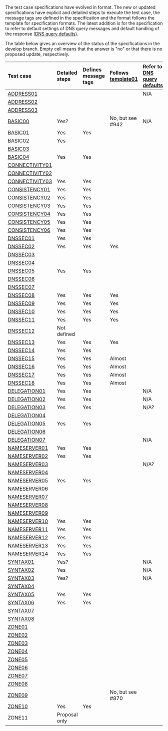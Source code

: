 The test case specifications have evolved in format. The new or updated
specifications have explicit and detailed steps to execute the test case, the
message tags are defined in the specification and the format follows the template
for specification formats. The latest addition is for the specification to refer
to default settings of DNS query messages and default handling of the response
([DNS query defaults]).

The table below gives an overview of the status of the specifications in the
develop branch. Empty cell means that the answer is "no" or that there is no
proposed update, respectively.

|Test case       |Detailed steps|Defines message tags|Follows [template01]|Refer to [DNS query defaults]|Refer to [MethodsNT]|Proposed update|
|:---------------|:-------------|:-------------------|:-------------------|:----------------------------|:-------------------|:--------------|
|[ADDRESS01]     |              |                    |                    |  N/A                        |                    |               |
|[ADDRESS02]     |              |                    |                    |                             |                    |               |
|[ADDRESS03]     |              |                    |                    |                             |                    |               |
|[BASIC00]       |  Yes?        |                    | No, but see  #942  |  N/A                        |                    | #942          |
|[BASIC01]       |  Yes         |  Yes               |                    |                             |                    |               |
|[BASIC02]       |  Yes         |                    |                    |                             |                    |               |
|[BASIC03]       |              |                    |                    |                             |                    |               |
|[BASIC04]       |  Yes         |  Yes               |                    |                             |                    |               |
|[CONNECTIVITY01]|              |                    |                    |                             |                    |               |
|[CONNECTIVITY02]|              |                    |                    |                             |                    |               |
|[CONNECTIVITY03]|  Yes         |  Yes               |                    |                             |                    |               |
|[CONSISTENCY01] |  Yes         |  Yes               |                    |                             |                    |               |
|[CONSISTENCY02] |  Yes         |  Yes               |                    |                             |                    |               |
|[CONSISTENCY03] |  Yes         |  Yes               |                    |                             |                    |               |
|[CONSISTENCY04] |  Yes         |  Yes               |                    |                             |                    |               |
|[CONSISTENCY05] |  Yes         |  Yes               |                    |                             |                    |               |
|[CONSISTENCY06] |  Yes         |  Yes               |                    |                             |                    |               |
|[DNSSEC01]      |  Yes         |  Yes               |                    |                             |                    |               |
|[DNSSEC02]      |  Yes         |  Yes               |  Yes               |                             |                    |               |
|[DNSSEC03]      |              |                    |                    |                             |                    |               |
|[DNSSEC04]      |              |                    |                    |                             |                    |               |
|[DNSSEC05]      |  Yes         |  Yes               |                    |                             |                    |               |
|[DNSSEC06]      |              |                    |                    |                             |                    |               |
|[DNSSEC07]      |              |                    |                    |                             |                    |               |
|[DNSSEC08]      |  Yes         |  Yes               |  Yes               |                             |                    |               |
|[DNSSEC09]      |  Yes         |  Yes               |  Yes               |                             |                    |               |
|[DNSSEC10]      |  Yes         |  Yes               |  Yes               |                             |                    |               |
|[DNSSEC11]      |  Yes         |  Yes               |  Yes               |                             |                    |               |
|[DNSSEC12]      |  Not defined |                    |                    |                             |                    |               |
|[DNSSEC13]      |  Yes         |  Yes               |  Yes               |                             |                    |               |
|[DNSSEC14]      |  Yes         |  Yes               |                    |                             |                    |               |
|[DNSSEC15]      |  Yes         |  Yes               |  Almost            |                             |                    |               |
|[DNSSEC16]      |  Yes         |  Yes               |  Almost            |                             |                    |               |
|[DNSSEC17]      |  Yes         |  Yes               |  Almost            |                             |                    |               |
|[DNSSEC18]      |  Yes         |  Yes               |  Almost            |                             |                    |               |
|[DELEGATION01]  |  Yes         |  Yes               |                    |  N/A                        |                    |               |
|[DELEGATION02]  |  Yes         |  Yes               |                    |  N/A                        |                    |               |
|[DELEGATION03]  |  Yes         |  Yes               |                    |  N/A?                       |                    |               |
|[DELEGATION04]  |              |                    |                    |                             |                    |               |
|[DELEGATION05]  |  Yes         |  Yes               |                    |                             |                    |               |
|[DELEGATION06]  |              |                    |                    |                             |                    |               |
|[DELEGATION07]  |              |                    |                    |  N/A                        |                    |               |
|[NAMESERVER01]  |  Yes         |  Yes               |                    |                             |                    |               |
|[NAMESERVER02]  |  Yes         |  Yes               |                    |                             |                    |               |
|[NAMESERVER03]  |              |                    |                    |  N/A?                       |                    |               |
|[NAMESERVER04]  |              |                    |                    |                             |                    |               |
|[NAMESERVER05]  |  Yes         |  Yes               |                    |                             |                    |               |
|[NAMESERVER06]  |              |                    |                    |                             |                    |               |
|[NAMESERVER07]  |              |                    |                    |                             |                    |               |
|[NAMESERVER08]  |              |                    |                    |                             |                    |               |
|[NAMESERVER09]  |              |                    |                    |                             |                    |               |
|[NAMESERVER10]  |  Yes         |  Yes               |                    |                             |                    |               |
|[NAMESERVER11]  |  Yes         |  Yes               |                    |                             |                    |  #1031        |
|[NAMESERVER12]  |  Yes         |  Yes               |                    |                             |                    |               |
|[NAMESERVER13]  |  Yes         |  Yes               |                    |                             |                    |               |
|[NAMESERVER14]  |  Yes         |  Yes               |                    |                             |                    |               |
|[SYNTAX01]      |  Yes?        |                    |                    |  N/A                        |                    |               |
|[SYNTAX02]      |  Yes         |                    |                    |  N/A                        |                    |               |
|[SYNTAX03]      |  Yes?        |                    |                    |  N/A                        |                    |               |
|[SYNTAX04]      |              |                    |                    |                             |                    |               |
|[SYNTAX05]      |  Yes         |  Yes               |                    |                             |                    |               |
|[SYNTAX06]      |  Yes         |  Yes               |                    |                             |                    |               |
|[SYNTAX07]      |              |                    |                    |                             |                    |               |
|[SYNTAX08]      |              |                    |                    |                             |                    |               |
|[ZONE01]        |              |                    |                    |                             |                    |               |
|[ZONE02]        |              |                    |                    |                             |                    |               |
|[ZONE03]        |              |                    |                    |                             |                    |               |
|[ZONE04]        |              |                    |                    |                             |                    |               |
|[ZONE05]        |              |                    |                    |                             |                    |               |
|[ZONE06]        |              |                    |                    |                             |                    |               |
|[ZONE07]        |              |                    |                    |                             |                    |               |
|[ZONE08]        |              |                    |                    |                             |                    |               |
|[ZONE09]        |              |                    | No, but see  #870  |                             |                    |  #870         |
|[ZONE10]        |  Yes         |  Yes               |                    |                             |                    |               |
|ZONE11          |Proposal only |                    |                    |                             |                    |  #1032        |

[DNS query defaults]:https://github.com/zonemaster/zonemaster/blob/develop/docs/specifications/tests/DNSQueryAndResponseDefaults.md
[template01]:https://github.com/zonemaster/zonemaster/blob/develop/docs/internal-documentation/templates/specifications/tests/Template01.md

[ADDRESS01]: https://github.com/zonemaster/zonemaster/blob/develop/docs/specifications/tests/Address-TP/address01.md
[ADDRESS02]: https://github.com/zonemaster/zonemaster/blob/develop/docs/specifications/tests/Address-TP/address02.md
[ADDRESS03]: https://github.com/zonemaster/zonemaster/blob/develop/docs/specifications/tests/Address-TP/address03.md
[BASIC00]: https://github.com/zonemaster/zonemaster/blob/develop/docs/specifications/tests/Basic-TP/basic00.md
[BASIC01]: https://github.com/zonemaster/zonemaster/blob/develop/docs/specifications/tests/Basic-TP/basic01.md
[BASIC02]: https://github.com/zonemaster/zonemaster/blob/develop/docs/specifications/tests/Basic-TP/basic02.md
[BASIC03]: https://github.com/zonemaster/zonemaster/blob/develop/docs/specifications/tests/Basic-TP/basic03.md
[BASIC04]: https://github.com/zonemaster/zonemaster/blob/develop/docs/specifications/tests/Basic-TP/basic04.md
[CONNECTIVITY01]: https://github.com/zonemaster/zonemaster/blob/develop/docs/specifications/tests/Connectivity-TP/connectivity01.md
[CONNECTIVITY02]: https://github.com/zonemaster/zonemaster/blob/develop/docs/specifications/tests/Connectivity-TP/connectivity02.md
[CONNECTIVITY03]: https://github.com/zonemaster/zonemaster/blob/develop/docs/specifications/tests/Connectivity-TP/connectivity03.md
[CONSISTENCY01]: https://github.com/zonemaster/zonemaster/blob/develop/docs/specifications/tests/Consistency-TP/consistency01.md
[CONSISTENCY02]: https://github.com/zonemaster/zonemaster/blob/develop/docs/specifications/tests/Consistency-TP/consistency02.md
[CONSISTENCY03]: https://github.com/zonemaster/zonemaster/blob/develop/docs/specifications/tests/Consistency-TP/consistency03.md
[CONSISTENCY04]: https://github.com/zonemaster/zonemaster/blob/develop/docs/specifications/tests/Consistency-TP/consistency04.md
[CONSISTENCY05]: https://github.com/zonemaster/zonemaster/blob/develop/docs/specifications/tests/Consistency-TP/consistency05.md
[CONSISTENCY06]: https://github.com/zonemaster/zonemaster/blob/develop/docs/specifications/tests/Consistency-TP/consistency06.md
[DNSSEC01]: https://github.com/zonemaster/zonemaster/blob/develop/docs/specifications/tests/DNSSEC-TP/dnssec01.md
[DNSSEC02]: https://github.com/zonemaster/zonemaster/blob/develop/docs/specifications/tests/DNSSEC-TP/dnssec02.md
[DNSSEC03]: https://github.com/zonemaster/zonemaster/blob/develop/docs/specifications/tests/DNSSEC-TP/dnssec03.md
[DNSSEC04]: https://github.com/zonemaster/zonemaster/blob/develop/docs/specifications/tests/DNSSEC-TP/dnssec04.md
[DNSSEC05]: https://github.com/zonemaster/zonemaster/blob/develop/docs/specifications/tests/DNSSEC-TP/dnssec05.md
[DNSSEC06]: https://github.com/zonemaster/zonemaster/blob/develop/docs/specifications/tests/DNSSEC-TP/dnssec06.md
[DNSSEC07]: https://github.com/zonemaster/zonemaster/blob/develop/docs/specifications/tests/DNSSEC-TP/dnssec07.md
[DNSSEC08]: https://github.com/zonemaster/zonemaster/blob/develop/docs/specifications/tests/DNSSEC-TP/dnssec08.md
[DNSSEC09]: https://github.com/zonemaster/zonemaster/blob/develop/docs/specifications/tests/DNSSEC-TP/dnssec09.md
[DNSSEC10]: https://github.com/zonemaster/zonemaster/blob/develop/docs/specifications/tests/DNSSEC-TP/dnssec10.md
[DNSSEC11]: https://github.com/zonemaster/zonemaster/blob/develop/docs/specifications/tests/DNSSEC-TP/dnssec11.md
[DNSSEC12]: https://github.com/zonemaster/zonemaster/blob/develop/docs/specifications/tests/DNSSEC-TP/dnssec12.md
[DNSSEC13]: https://github.com/zonemaster/zonemaster/blob/develop/docs/specifications/tests/DNSSEC-TP/dnssec13.md
[DNSSEC14]: https://github.com/zonemaster/zonemaster/blob/develop/docs/specifications/tests/DNSSEC-TP/dnssec14.md
[DNSSEC15]: https://github.com/zonemaster/zonemaster/blob/develop/docs/specifications/tests/DNSSEC-TP/dnssec15.md
[DNSSEC16]: https://github.com/zonemaster/zonemaster/blob/develop/docs/specifications/tests/DNSSEC-TP/dnssec16.md
[DNSSEC17]: https://github.com/zonemaster/zonemaster/blob/develop/docs/specifications/tests/DNSSEC-TP/dnssec17.md
[DNSSEC18]: https://github.com/zonemaster/zonemaster/blob/develop/docs/specifications/tests/DNSSEC-TP/dnssec18.md
[DELEGATION01]: https://github.com/zonemaster/zonemaster/blob/develop/docs/specifications/tests/Delegation-TP/delegation01.md
[DELEGATION02]: https://github.com/zonemaster/zonemaster/blob/develop/docs/specifications/tests/Delegation-TP/delegation02.md
[DELEGATION03]: https://github.com/zonemaster/zonemaster/blob/develop/docs/specifications/tests/Delegation-TP/delegation03.md
[DELEGATION04]: https://github.com/zonemaster/zonemaster/blob/develop/docs/specifications/tests/Delegation-TP/delegation04.md
[DELEGATION05]: https://github.com/zonemaster/zonemaster/blob/develop/docs/specifications/tests/Delegation-TP/delegation05.md
[DELEGATION06]: https://github.com/zonemaster/zonemaster/blob/develop/docs/specifications/tests/Delegation-TP/delegation06.md
[DELEGATION07]: https://github.com/zonemaster/zonemaster/blob/develop/docs/specifications/tests/Delegation-TP/delegation07.md
[NAMESERVER01]: https://github.com/zonemaster/zonemaster/blob/develop/docs/specifications/tests/Nameserver-TP/nameserver01.md
[NAMESERVER02]: https://github.com/zonemaster/zonemaster/blob/develop/docs/specifications/tests/Nameserver-TP/nameserver02.md
[NAMESERVER03]: https://github.com/zonemaster/zonemaster/blob/develop/docs/specifications/tests/Nameserver-TP/nameserver03.md
[NAMESERVER04]: https://github.com/zonemaster/zonemaster/blob/develop/docs/specifications/tests/Nameserver-TP/nameserver04.md
[NAMESERVER05]: https://github.com/zonemaster/zonemaster/blob/develop/docs/specifications/tests/Nameserver-TP/nameserver05.md
[NAMESERVER06]: https://github.com/zonemaster/zonemaster/blob/develop/docs/specifications/tests/Nameserver-TP/nameserver06.md
[NAMESERVER07]: https://github.com/zonemaster/zonemaster/blob/develop/docs/specifications/tests/Nameserver-TP/nameserver07.md
[NAMESERVER08]: https://github.com/zonemaster/zonemaster/blob/develop/docs/specifications/tests/Nameserver-TP/nameserver08.md
[NAMESERVER09]: https://github.com/zonemaster/zonemaster/blob/develop/docs/specifications/tests/Nameserver-TP/nameserver09.md
[NAMESERVER10]: https://github.com/zonemaster/zonemaster/blob/develop/docs/specifications/tests/Nameserver-TP/nameserver10.md
[NAMESERVER11]: https://github.com/zonemaster/zonemaster/blob/develop/docs/specifications/tests/Nameserver-TP/nameserver11.md
[NAMESERVER12]: https://github.com/zonemaster/zonemaster/blob/develop/docs/specifications/tests/Nameserver-TP/nameserver12.md
[NAMESERVER13]: https://github.com/zonemaster/zonemaster/blob/develop/docs/specifications/tests/Nameserver-TP/nameserver13.md
[NAMESERVER14]: https://github.com/zonemaster/zonemaster/blob/develop/docs/specifications/tests/Nameserver-TP/nameserver14.md
[SYNTAX01]: https://github.com/zonemaster/zonemaster/blob/develop/docs/specifications/tests/Syntax-TP/syntax01.md
[SYNTAX02]: https://github.com/zonemaster/zonemaster/blob/develop/docs/specifications/tests/Syntax-TP/syntax02.md
[SYNTAX03]: https://github.com/zonemaster/zonemaster/blob/develop/docs/specifications/tests/Syntax-TP/syntax03.md
[SYNTAX04]: https://github.com/zonemaster/zonemaster/blob/develop/docs/specifications/tests/Syntax-TP/syntax04.md
[SYNTAX05]: https://github.com/zonemaster/zonemaster/blob/develop/docs/specifications/tests/Syntax-TP/syntax05.md
[SYNTAX06]: https://github.com/zonemaster/zonemaster/blob/develop/docs/specifications/tests/Syntax-TP/syntax06.md
[SYNTAX07]: https://github.com/zonemaster/zonemaster/blob/develop/docs/specifications/tests/Syntax-TP/syntax07.md
[SYNTAX08]: https://github.com/zonemaster/zonemaster/blob/develop/docs/specifications/tests/Syntax-TP/syntax08.md
[ZONE01]: https://github.com/zonemaster/zonemaster/blob/develop/docs/specifications/tests/Zone-TP/zone01.md
[ZONE02]: https://github.com/zonemaster/zonemaster/blob/develop/docs/specifications/tests/Zone-TP/zone02.md
[ZONE03]: https://github.com/zonemaster/zonemaster/blob/develop/docs/specifications/tests/Zone-TP/zone03.md
[ZONE04]: https://github.com/zonemaster/zonemaster/blob/develop/docs/specifications/tests/Zone-TP/zone04.md
[ZONE05]: https://github.com/zonemaster/zonemaster/blob/develop/docs/specifications/tests/Zone-TP/zone05.md
[ZONE06]: https://github.com/zonemaster/zonemaster/blob/develop/docs/specifications/tests/Zone-TP/zone06.md
[ZONE07]: https://github.com/zonemaster/zonemaster/blob/develop/docs/specifications/tests/Zone-TP/zone07.md
[ZONE08]: https://github.com/zonemaster/zonemaster/blob/develop/docs/specifications/tests/Zone-TP/zone08.md
[ZONE09]: https://github.com/zonemaster/zonemaster/blob/develop/docs/specifications/tests/Zone-TP/zone09.md
[ZONE10]: https://github.com/zonemaster/zonemaster/blob/develop/docs/specifications/tests/Zone-TP/zone10.md

